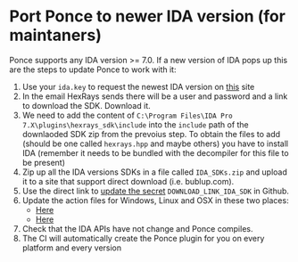 # Port Ponce to newer IDA version (for maintaners)

Ponce supports any IDA version >= 7.0. If a new version of IDA pops up this are the steps to update Ponce to work with it:

1) Use your `ida.key` to request the newest IDA version on [this](https://www.hex-rays.com/updida/) site
2) In the email HexRays sends there will be a user and password and a link to download the SDK. Download it.
3) We need to add the content of `C:\Program Files\IDA Pro 7.X\plugins\hexrays_sdk\include` into the `include` path of the downlaoded SDK zip from the prevoius step. To obtain the files to add (should be one called `hexrays.hpp` and maybe others) you have to install IDA (remember it needs to be bundled with the decompiler for this file to be present)
4) Zip up all the IDA versions SDKs in a file called `IDA_SDKs.zip` and upload it to a site that support direct download (i.e. bublup.com).
5) Use the direct link to [update the secret](https://github.com/illera88/Ponce/settings/secrets/actions) `DOWNLOAD_LINK_IDA_SDK` in Github.
6) Update the action files for Windows, Linux and OSX in these two places:
    - [Here](https://github.com/illera88/Ponce/blob/master/.github/workflows/ci-windows.yml#L76-L80)
    - [Here](https://github.com/illera88/Ponce/blob/master/.github/workflows/ci-windows.yml#L142-L150)
7) Check that the IDA APIs have not change and Ponce compiles.
8) The CI will automatically create the Ponce plugin for you on every platform and every version 